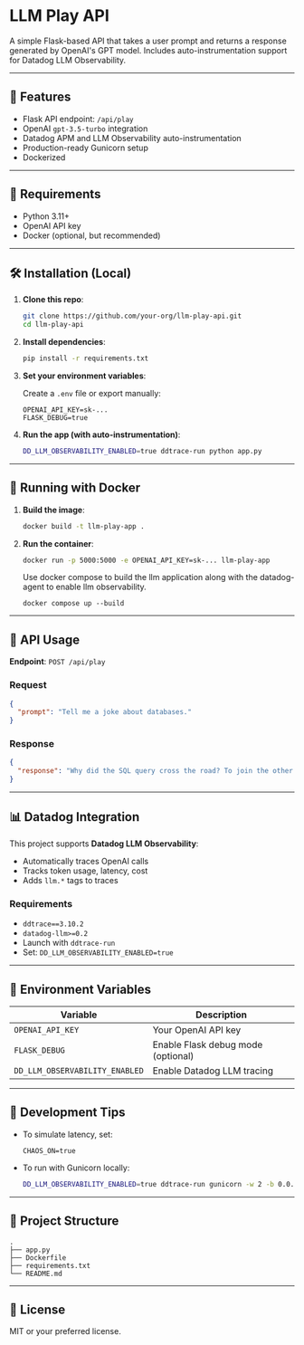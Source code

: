 # LLM Play API

A simple Flask-based API that takes a user prompt and returns a response generated by OpenAI's GPT model. Includes auto-instrumentation support for Datadog LLM Observability.

---

## 🚀 Features

- Flask API endpoint: `/api/play`
- OpenAI `gpt-3.5-turbo` integration
- Datadog APM and LLM Observability auto-instrumentation
- Production-ready Gunicorn setup
- Dockerized

---

## 🧰 Requirements

- Python 3.11+
- OpenAI API key
- Docker (optional, but recommended)

---

## 🛠 Installation (Local)

1. **Clone this repo**:

   ```bash
   git clone https://github.com/your-org/llm-play-api.git
   cd llm-play-api
   ```

2. **Install dependencies**:

   ```bash
   pip install -r requirements.txt
   ```

3. **Set your environment variables**:

   Create a `.env` file or export manually:

   ```env
   OPENAI_API_KEY=sk-...
   FLASK_DEBUG=true
   ```

4. **Run the app (with auto-instrumentation)**:

   ```bash
   DD_LLM_OBSERVABILITY_ENABLED=true ddtrace-run python app.py
   ```

---

## 🐳 Running with Docker

1. **Build the image**:

   ```bash
   docker build -t llm-play-app .
   ```

2. **Run the container**:

   ```bash
   docker run -p 5000:5000 -e OPENAI_API_KEY=sk-... llm-play-app
   ```
   Use docker compose to build the llm application along with the datadog-agent to enable llm observability.
   ```
   docker compose up --build
   ```
---

## 🔌 API Usage

**Endpoint**: `POST /api/play`

### Request

```json
{
  "prompt": "Tell me a joke about databases."
}
```

### Response

```json
{
  "response": "Why did the SQL query cross the road? To join the other table."
}
```

---

## 📊 Datadog Integration

This project supports **Datadog LLM Observability**:

- Automatically traces OpenAI calls
- Tracks token usage, latency, cost
- Adds `llm.*` tags to traces

### Requirements

- `ddtrace==3.10.2`
- `datadog-llm>=0.2`
- Launch with `ddtrace-run`
- Set: `DD_LLM_OBSERVABILITY_ENABLED=true`

---

## 🔐 Environment Variables

| Variable                     | Description                        |
|------------------------------|------------------------------------|
| `OPENAI_API_KEY`             | Your OpenAI API key                |
| `FLASK_DEBUG`                | Enable Flask debug mode (optional) |
| `DD_LLM_OBSERVABILITY_ENABLED` | Enable Datadog LLM tracing         |

---

## 🧪 Development Tips

- To simulate latency, set:
  ```env
  CHAOS_ON=true
  ```
- To run with Gunicorn locally:
  ```bash
  DD_LLM_OBSERVABILITY_ENABLED=true ddtrace-run gunicorn -w 2 -b 0.0.0.0:5000 app:app
  ```

---

## 📁 Project Structure

```
.
├── app.py
├── Dockerfile
├── requirements.txt
└── README.md
```

---

## 📝 License

MIT or your preferred license.
